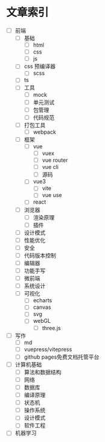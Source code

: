 # 文章索引

* [ ] 前端
  * [ ] 基础
    * [ ] html
    * [ ] css
    * [ ] js
  * [ ] css 预编译器
    * [ ] scss
  * [ ] ts
  * [ ] 工具
    * [ ] mock
    * [ ] 单元测试
    * [ ] 包管理
    * [ ] 代码规范
  * [ ] 打包工具
    * [ ] webpack
  * [ ] 框架
    * [ ] vue
      * [ ] vuex
      * [ ] vue router
      * [ ] vue cli
      * [ ] 源码
    * [ ] vue3
      * [ ] vite
      * [ ] vue use
    * [ ] react
  * [ ] 浏览器
    * [ ] 渲染原理
    * [ ] 插件
  * [ ] 设计模式
  * [ ] 性能优化
  * [ ] 安全
  * [ ] 代码版本控制
  * [ ] 编辑器
  * [ ] 功能手写
  * [ ] 微前端
  * [ ] 系统设计
  * [ ] 可视化
    * [ ] echarts
    * [ ] canvas
    * [ ] svg
    * [ ] webGL
      * [ ] three.js
* [ ] 写作
  * [ ] md
  * [ ] vuepress/vitepress
  * [ ] github pages免费文档托管平台
* [ ] 计算机基础
  * [ ] 算法和数据结构
  * [ ] 网络
  * [ ] 数据库
  * [ ] 编译原理
  * [ ] 状态机
  * [ ] 操作系统
  * [ ] 设计模式
  * [ ] 软件工程
* [ ] 机器学习
